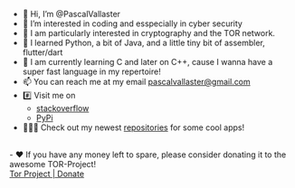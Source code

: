 - 👋 Hi, I’m @PascalVallaster
- 👀 I’m interested in coding and esspecially in cyber security
- 👀 I am particularly interested in cryptography and the TOR network.
- 🌱 I learned Python, a bit of Java, and a little tiny bit of assembler, flutter/dart
- 🌱 I am currently learning C and later on C++, cause I wanna have a super fast language in my repertoire!
- 📫 You can reach me at my email <a href="mailto:pascalvallaster@gmail.com?subject=Issue/Bug/Message">pascalvallaster@gmail.com</a>
- #️⃣ Visit me on
    - <a href="https://stackoverflow.com/users/15889585/pascal-vallaster?tab=profile">stackoverflow</a>
    - <a href="https://pypi.org/user/PascalVallaster/">PyPi</a>
- 👨🏼‍💻 Check out my newest <a href="https://github.com/PascalVallaster?tab=repositories">repositories</a> for some cool apps!
<br>
- ❤️ If you have any money left to spare, please consider donating it to the awesome TOR-Project!<br>
    <a href="https://donate.torproject.org/">Tor Project | Donate</a>
